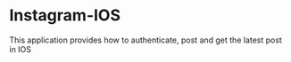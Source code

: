 Instagram-IOS
=============

This application provides how to authenticate, post and get the latest post in IOS